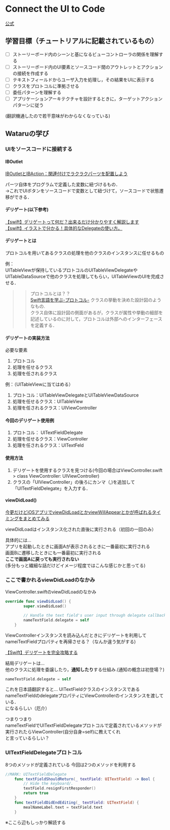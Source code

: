 # Connect the UI to Code
[公式](https://developer.apple.com/library/archive/referencelibrary/GettingStarted/DevelopiOSAppsSwift/ConnectTheUIToCode.html#//apple_ref/doc/uid/TP40015214-CH22-SW1)  

## 学習目標（チュートリアルに記載されているもの）

- [ ] ストーリーボード内のシーンと基になるビューコントローラの関係を理解する
- [ ] ストーリーボード内のUI要素とソースコード間のアウトレットとアクションの接続を作成する
- [ ] テキストフィールドからユーザ入力を処理し，その結果をUIに表示する
- [ ] クラスをプロトコルに準拠させる
- [ ] 委任パターンを理解する
- [ ] アプリケーションアーキテクチャを設計するときに，ターゲットアクションパターンに従う

(翻訳機通したので若干意味がわからなくなっている)

## Wataruの学び

### UIをソースコードに接続する

#### IBOutlet

[IBOutletとIBAction：関連付けでラクラクパーツを配置しよう](http://iphone-app-program.com/newapp/iboutlet-and-ibaction/ibbas/)

パーツ自体をプログラムで定義した変数に紐づけるもの．  
→これでUIボタンをソースコードで変数として紐づけて，ソースコードで状態遷移ができる．

#### デリゲート(以下参考)

[【swift】デリゲートって何だ？出来るだけ分かりやすく解説します](http://egao.blog/programming/swift_delegate)  
[【swift】イラストで分かる！具体的なDelegateの使い方。](https://qiita.com/narukun/items/326bd50a78cf34371169)

#### デリゲートとは

プロトコルを用いてあるクラスの処理を他のクラスのインスタンスに任せるもの

例：  
UITableViewが保持しているプロトコルのUITableViewDelegateやUITableDataSourceで他のクラスを処理してもらい，UITableViewのUIを完成させる．

>> プロトコルとは？？  
>> [Swift言語を学ぶ-プロトコル-](http://tea-leaves.jp/swift/content/%E3%83%97%E3%83%AD%E3%83%88%E3%82%B3%E3%83%AB)
>> クラスの挙動を決めた設計図のようなもの.  
>> クラス自体に設計図の側面があるが，クラスが属性や挙動の細部を記述しているのに対して，プロトコルは外部へのインターフェースを定義する．

#### デリゲートの実装方法

必要な要素

1. プロトコル
2. 処理を任せるクラス
3. 処理を任されるクラス

例：（UITableViewに当てはめる）

1. プロトコル：UITableViewDelegateとUITableViewDataSource
2. 処理を任せるクラス：UITableView
3. 処理を任されるクラス：UIViewController

#### 今回のデリゲート使用例

1. プロトコル： UITextFieldDelegate
2. 処理を任せるクラス：ViewController
3. 処理を任されるクラス：UITextFeld

#### 使用方法

1. デリゲートを使用するクラスを見つける(今回の場合はViewController.swift > class ViewController: UIViewController)
2. クラスの「UIViewController」の後ろにカンマ（,)を追加して「UITextFieldDelegate」を入力する．

#### viewDidLoad()

[今更だけどiOSアプリでviewDidLoadとかviewWillAppearとかが呼ばれるタイミングをまとめてみる](http://blog.livedoor.jp/sasata299/archives/52029262.html)

viewDidLoadはインスタンス化された直後に実行される（初回の一回のみ）

具体的には...  
アプリを起動したときに画面Aが表示されるときに一番最初に実行される  
画面Bに遷移したときにも一番最初に実行される  
**ここで画面Aに戻っても実行されない**  
(多分もっと繊細な話だけどイメージ程度ではこんな感じかと思ってる)

### ここで書かれるviewDidLoadのなかみ

ViewController.swiftのviewDidLoadのなかみ

```swift
override func viewDidLoad() {
        super.viewDidLoad()

        // Handle the text field's user input through delegate callbacks.
        nameTextField.delegate = self
    }
```

ViewControllerインスタンスを読み込んだときにデリゲートを利用してnameiTextFieldプロパティを再帰させる？（なんか違う気がする)

[【Swift】デリゲートを完全攻略する](https://qiita.com/jumpyoshim/items/7667e0cc81ad91016f03)

結局デリゲートは...  
他のクラスに処理を委譲したり，**通知したり**する仕組み.(通知の概念は初登場？)

```swift
nameTextField.delegate = self
```

これを日本語翻訳すると...
UITextFieldクラスのインスタンスであるnameTextFieldのdelegateプロパティにViewControllerのインスタンスを渡している．  
になるらしい（厄介）

つまりつまり  
nameTextFieldでUITextFieldDelegateプロトコルで定義されているメソッドが実行されたらViewController(自分自身=self)に教えてくれ  
と言っているらしい？

### UITextFieldDelegateプロトコル

8つのメソッドが定義されている
今回は2つのメソッドを利用する

```swift
//MARK: UITextFieldDelegate
    func textFieldShouldReturn(_ textField: UITextField) -> Bool {
        // Hide the keyboard/.
        textField.resignFirstResponder()
        return true
    }
    func textFieldDidEndEditing(_ textField: UITextField) {
        mealNameLabel.text = textField.text
    }
```
※ここら辺もしっかり解読する